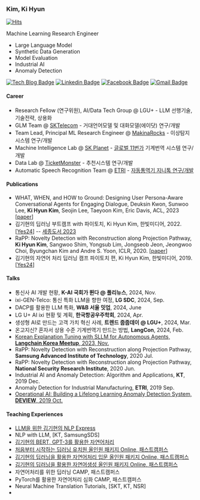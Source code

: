 ### Kim, Ki Hyun

[![Hits](https://hits.seeyoufarm.com/api/count/incr/badge.svg?url=https://github.com/kh-kim/hit-counter)](https://hits.seeyoufarm.com)

Machine Learning Research Engineer

- Large Language Model
- Synthetic Data Generation
- Model Evaluation
- Industrial AI
- Anomaly Detection

[![Tech Blog Badge](http://img.shields.io/badge/-Tech%20blog-black?style=flat-square&logo=github&link=https://kh-kim.github.io/)](https://kh-kim.github.io/)
[![Linkedin Badge](https://img.shields.io/badge/-LinkedIn-blue?style=flat-square&logo=Linkedin&logoColor=white&link=https://www.linkedin.com/in/ki-hyun-kim/)](https://www.linkedin.com/in/ki-hyun-kim/)
[![Facebook Badge](https://img.shields.io/badge/facebook-1877f2?style=flat-square&logo=facebook&logoColor=white&link=https://www.facebook.com/pointzz)](https://www.facebook.com/pointzz)
[![Gmail Badge](https://img.shields.io/badge/Gmail-d14836?style=flat-square&logo=Gmail&logoColor=white&link=mailto:nlp.with.deep.learning@gmail.com)](mailto:nlp.with.deep.learning@gmail.com)

#### Career

- Research Fellow (연구위원), AI/Data Tech Group @ LGU+ - LLM 선행기술, 기술전략, 상용화
- GLM Team @ [SKTelecom](https://www.sktelecom.com/) - 거대언어모델 및 대화모델(에이닷) 연구/개발
- Team Lead, Principal ML Research Engineer @ [MakinaRocks](http://www.makinarocks.ai/) - 이상탐지 시스템 연구/개발
- Machine Intelligence Lab @ [SK Planet](https://www.skplanet.com/) - [글로벌 11번가](https://global.11st.co.kr/html/en/main_en.html) 기계번역 시스템 연구/개발
- Data Lab @ [TicketMonster](https://www.tmon.co.kr/) - 추천시스템 연구/개발
- Automatic Speech Recognition Team @ [ETRI](https://etri.re.kr/kor/main/main.etri) - [자동통역기 지니톡 연구/개발](https://news.naver.com/main/read.nhn?mode=LSD&mid=sec&sid1=101&oid=422&aid=0000079035)

#### Publications

- WHAT, WHEN, and HOW to Ground: Designing User Persona-Aware Conversational Agents for Engaging Dialogue, Deuksin Kwon, Sunwoo Lee, **Ki Hyun Kim**, Seojin Lee, Taeyoon Kim, Eric Davis, ACL, 2023 [[paper](https://arxiv.org/abs/2306.03361)]
- 김기현의 딥러닝 부트캠프 with 파이토치, Ki Hyun Kim, 한빛미디어, 2022. [[Yes24](http://www.yes24.com/Product/Goods/112198327)] -- [세종도서 2023](https://bookapply.kpipa.or.kr/front/main.do)
- RaPP: Novelty Detection with Reconstruction along Projection Pathway, **Ki Hyun Kim**, Sangwoo Shim, Yongsub Lim, Jongseob Jeon, Jeongwoo Choi, Byungchan Kim and Andre S. Yoon, ICLR, 2020. [[paper](https://openreview.net/forum?id=HkgeGeBYDB)]
- 김기현의 자연어 처리 딥러닝 캠프 파이토치 편, Ki Hyun Kim, 한빛미디어, 2019. [[Yes24](http://www.yes24.com/Product/Goods/74802622)]


#### Talks

- 통신사 AI 개발 현황, **K-AI 국회가 뛴다 @ 폴리뉴스**, 2024, Nov.
- ixi-GEN-Telco: 통신 특화 LLM을 향한 여정, **LG SDC**, 2024, Sep.
- DACP를 활용한 LLM 특화, **W&B 서울 밋업**, 2024, June
- LG U+ AI ixi 현황 및 계획, **한국항공우주학회**, 2024, Apr.
- 생성형 AI로 만드는 고객 가치 혁신 사례, **트렌드 줍줍데이 @ LGU+**, 2024, Mar.
- 온고지신? 혼자서 상용 수준 기계번역기 만드는 방법, **LangCon**, 2024, Feb.
- [Korean Explanation Tuning with SLLM for Autonomous Agents, **Langchain Korea Meetup**, 2023, Nov.](https://www.slideshare.net/KiHyunKim18/llm-cot-autonomous-agents-explanation-tuning-sllm)
- RaPP: Novelty Detection with Reconstruction along Projection Pathway, **Samsung Advanced Institute of Technology**, 2020 Jul.
- RaPP: Novelty Detection with Reconstruction along Projection Pathway, **National Security Research Institute**, 2020 Jun.
- Industrial AI and Anomaly Detection: Algorithm and Applications, **KT**, 2019 Dec.
- Anomaly Detection for Industrial Manufacturing, **ETRI**, 2019 Sep.
- [Operational AI: Building a Lifelong Learning Anomaly Detection System, **DEVIEW**, 2019 Oct.](https://deview.kr/2019/schedule/286)


#### Teaching Experiences

- [LLM을 위한 김기현의 NLP Express](https://fastcampus.co.kr/data_online_nlpexpress)
- NLP with LLM, [KT, SamsungSDS]
- [김기현의 BERT, GPT-3를 활용한 자연어처리](https://fastcampus.co.kr/data_online_bertgpt3)
- [처음부터 시작하는 딥러닝 유치원 올인원 패키지 Online, 패스트캠퍼스](https://www.fastcampus.co.kr/data_online_pytorch)
- [김기현의 딥러닝을 활용한 자연어처리 입문 올인원 패키지 Online, 패스트캠퍼스](https://www.fastcampus.co.kr/data_online_dpnlp)
- [김기현의 딥러닝을 활용한 자연어생성 올인원 패키지 Online, 패스트캠퍼스](https://www.fastcampus.co.kr/data_online_dpnlg)
- 자연어처리를 위한 딥러닝 CAMP, 패스트캠퍼스
- PyTorch를 활용한 자연어처리 심화 CAMP, 패스트캠퍼스
- Neural Machine Translation Tutorials, [SKT, KT, NSR]
- 
<!--
**kh-kim/kh-kim** is a ✨ _special_ ✨ repository because its `README.md` (this file) appears on your GitHub profile.

Here are some ideas to get you started:

- 🔭 I’m currently working on ...
- 🌱 I’m currently learning ...
- 👯 I’m looking to collaborate on ...
- 🤔 I’m looking for help with ...
- 💬 Ask me about ...
- 📫 How to reach me: ...
- 😄 Pronouns: ...
- ⚡ Fun fact: ...
-->
